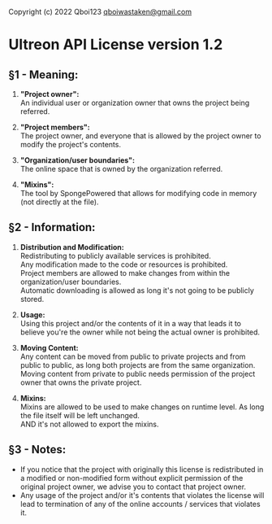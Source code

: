 Copyright (c) 2022 Qboi123 <qboiwastaken@gmail.com>

# Ultreon API License version 1.2

## §1 - Meaning:
1. **"Project owner":**  
   An individual user or organization owner that owns the project being referred.  

2. **"Project members":**  
   The project owner, and everyone that is allowed by the project owner to modify the project's contents.  

3. **"Organization/user boundaries":**  
   The online space that is owned by the organization referred.  

4. **"Mixins":**  
   The tool by SpongePowered that allows for modifying code in memory (not directly at the file).  

## §2 - Information:
1. **Distribution and Modification:**  
   Redistributing to publicly available services is prohibited.  
   Any modification made to the code or resources is prohibited.  
   Project members are allowed to make changes from within the organization/user boundaries.  
   Automatic downloading is allowed as long it's not going to be publicly stored.  

2. **Usage:**  
   Using this project and/or the contents of it in a way that leads it to believe you're the owner while not being the actual owner is prohibited.  

3. **Moving Content:**  
   Any content can be moved from public to private projects and from public to public, as long both projects are from the same organization.  
   Moving content from private to public needs permission of the project owner that owns the private project.  

4. **Mixins:**  
   Mixins are allowed to be used to make changes on runtime level. As long the file itself will be left unchanged.  
   AND it's not allowed to export the mixins.  

## §3 - Notes:  
 * If you notice that the project with originally this license is redistributed in a modified or non-modified form without explicit permission of the original project owner, we advise you to contact that project owner.  
 * Any usage of the project and/or it's contents that violates the license will lead to termination of any of the online accounts / services that violates it.  
